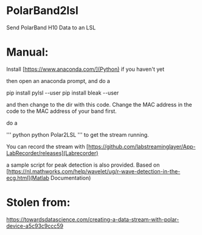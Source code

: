# PolarBand2lsl
 Send PolarBand H10 Data to an LSL

# Manual:
Install [https://www.anaconda.com/](Python) if you haven't yet

then open an anaconda prompt, and do a 

pip install pylsl --user
pip install bleak --user

and then change to the dir with this code.
Change the MAC address in the code to the MAC address of your band first.

do a 

''' python
python Polar2LSL
'''
to get the stream running.

You can record the stream with [https://github.com/labstreaminglayer/App-LabRecorder/releases](Labrecorder)

a sample script for peak detection is also provided. Based on [https://nl.mathworks.com/help/wavelet/ug/r-wave-detection-in-the-ecg.html](Matlab Documentation)


# Stolen from:
https://towardsdatascience.com/creating-a-data-stream-with-polar-device-a5c93c9ccc59
